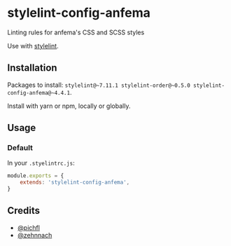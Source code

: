 # stylelint-config-anfema

Linting rules for anfema's CSS and SCSS styles

Use with [stylelint](https://stylelint.io).



## Installation

Packages to install: `stylelint@~7.11.1 stylelint-order@~0.5.0 stylelint-config-anfema@~4.4.1`.

Install with yarn or npm, locally or globally. 



## Usage

### Default

In your `.styelintrc.js`:

```js
module.exports = {
	extends: 'stylelint-config-anfema',
}
```



## Credits

- [@pichfl](https://github.com/pichfl) 
- [@zehnnach](https://github.com/zehnnach)
